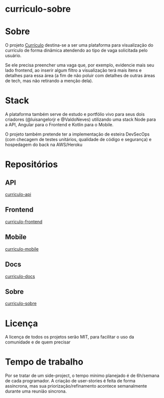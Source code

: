 # curriculo-sobre

# Sobre
O projeto [Currículo](https://github.com/orgs/larjr/projects/2) destina-se a ser uma plataforma para visualização do currículo de forma dinâmica atendendo ao tipo de vaga solicitada pelo usuário.

Se ele precisa preencher uma vaga que, por exemplo, evidencie mais seu lado frontend, ao inserir algum filtro a visualização terá mais itens e detalhes para essa área (a fim de não poluir com detalhes de outras áreas de tech, mas não retirando a menção dela).

# Stack
A plataforma também serve de estudo e portfólio vivo para seus dois criadores (@luisangelorjr e @ValdoNeves) utilizando uma stack Node para a API, Angular para o Frontend e Kotlin para o Mobile.

O projeto também pretende ter a implementação de esteira DevSecOps (com checagem de testes unitários, qualidade de código e segurança) e hospedagem do back na AWS/Heroku

# Repositórios

## API
[curriculo-api](https://github.com/larjr/curriculo-api)

## Frontend
[curriculo-frontend](https://github.com/larjr/curriculo-frontend)

## Mobile
[curriculo-mobile](https://github.com/larjr/curriculo-mobile)

## Docs
[curriculo-docs](https://github.com/larjr/curriculo-docs)

## Sobre
[curriculo-sobre](https://github.com/larjr/curriculo-sobre)

# Licença
A licença de todos os projetos serão MIT, para facilitar o uso da comunidade e de quem precisar

# Tempo de trabalho
Por se tratar de um side-project, o tempo minimo planejado é de 6h/semana de cada programador.
A criação de user-stories é feita de forma assíncrona, mas sua priorização/refinamento acontece semanalmente durante uma reunião sincrona.

